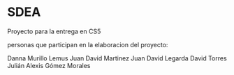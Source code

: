 # SDEA

Proyecto para la entrega en CS5

personas que participan en la elaboracion del proyecto:

Danna Murillo Lemus
Juan David Martinez
Juan David Legarda
David Torres
Julián Alexis Gómez Morales
